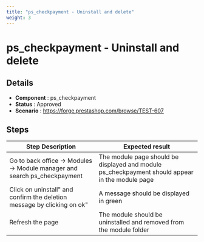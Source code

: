 ```yaml
---
title: "ps_checkpayment - Uninstall and delete"
weight: 3
---
```


# ps_checkpayment - Uninstall and delete
## Details
* **Component** : ps_checkpayment
* **Status** : Approved
* **Scenario** : https://forge.prestashop.com/browse/TEST-607

## Steps
| Step Description | Expected result |
| ----- | ----- |
| Go to back office -> Modules -> Module manager and search ps_checkpayment | The module page should be displayed and module ps_checkpayment should appear in the module page |
| Click on uninstall" and confirm the deletion message by clicking on ok" | A message should be displayed in green |
| Refresh the page | The module should be uninstalled and removed from the module folder |
